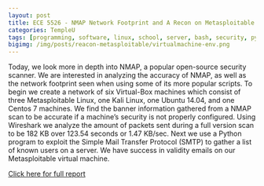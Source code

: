 ```yaml
---
layout: post
title: ECE 5526 - NMAP Network Footprint and A Recon on Metasploitable
categories: TempleU
tags: [programming, software, linux, school, server, bash, security, python]
bigimg: /img/posts/reacon-metasploitable/virtualmachine-env.png
---
```


Today, we look more in depth into NMAP, a popular open-source security 
scanner. We are interested in analyzing the accuracy of NMAP, as well as 
the network footprint seen when using some of its more popular scripts. 
To begin we create a network of six Virtual-Box machines which consist of 
three Metasploitable Linux, one Kali Linux, one Ubuntu 14.04, and one 
Centos 7 machines. We find the banner information gathered from a NMAP 
scan to be accurate if a machine’s security is not properly configured. 
Using Wireshark we analyze the amount of packets sent during a full version 
scan to be 182 KB over 123.54 seconds or 1.47 KB/sec. Next we use a Python 
program to exploit the Simple Mail Transfer Protocol (SMTP) to gather a 
list of known users on a server. We have success in validity emails on our 
Metasploitable virtual machine.

[Click here for full report](https://onedrive.live.com/redir?resid=1BA75611F0C4F0D1!11567&authkey=!AJNaLjxZWqyKu6w&ithint=file%2cpdf)